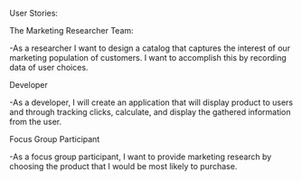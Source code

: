 User Stories:

The Marketing Researcher Team:

-As a researcher I want to design a catalog that captures the interest of our marketing population of customers. I want to accomplish this by recording data of user choices.

Developer

-As a developer, I will create an application that will display product to users and through tracking clicks, calculate, and display the gathered information from the user.

Focus Group Participant

-As a focus group participant, I want to provide marketing research by choosing the product that I would be most likely to purchase.
